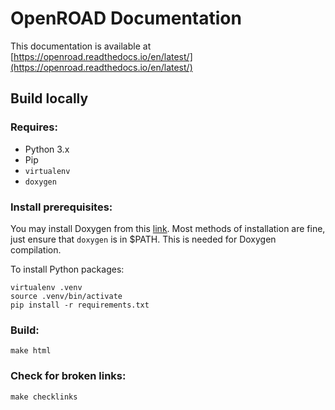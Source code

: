 # OpenROAD Documentation

This documentation is available at [https://openroad.readthedocs.io/en/latest/](https://openroad.readthedocs.io/en/latest/)

## Build locally

### Requires:
- Python 3.x
- Pip
- `virtualenv`
- `doxygen`

### Install prerequisites:

You may install Doxygen from this [link](https://www.doxygen.nl/download.html).
Most methods of installation are fine, just ensure that `doxygen` is in $PATH. 
This is needed for Doxygen compilation. 

To install Python packages:

``` shell
virtualenv .venv
source .venv/bin/activate
pip install -r requirements.txt
```

### Build:

``` shell
make html
```

### Check for broken links:

``` shell
make checklinks
```
